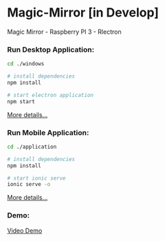 # Magic-Mirror [in Develop]
Magic Mirror - Raspberry PI 3 - Rlectron


### Run Desktop Application:
```bash
cd ./windows

# install dependencies
npm install

# start electron application
npm start
```
<a href="./windows "> More details...</a>

### Run Mobile Application:
```bash
cd ./application

# install dependencies
npm install

# start ionic serve
ionic serve -o
```
<a href="./application"> More details...</a>

### Demo:

<a href="windows/assets/video/Demo.mp4" target="_blank">Video Demo </a>
